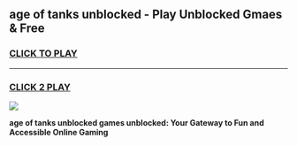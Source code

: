 
## age of tanks unblocked - Play Unblocked Gmaes & Free
<h3>
<a href="https://news.freeplayer.one?title=age_of_tanks_unblocked&ref=23F">CLICK TO PLAY</a></h3>
<hr>

<h3>
<a href="https://news.freeplayer.one?title=age_of_tanks_unblocked&ref=23F">CLICK 2 PLAY</a>
  
</h3>

<a href="https://news.freeplayer.one?title=age_of_tanks_unblocked&ref=23F/"><img src="https://clearcache.store/games.png"></a>


**age of tanks unblocked games unblocked: Your Gateway to Fun and Accessible Online Gaming**
